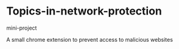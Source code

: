 # Topics-in-network-protection
mini-project


A small chrome extension to prevent access to malicious websites
